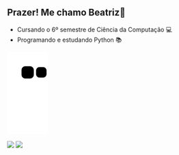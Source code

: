 ## Prazer! Me chamo Beatriz👋
- Cursando o 6º semestre de Ciência da Computação 💻
- Programando e estudando Python 📚

 ![Snake animation](https://github.com/rafaballerini/rafaballerini/blob/output/github-contribution-grid-snake.svg)

<div>    
    <a href="https://www.linkedin.com/in/beatriz-marques-a439a71b1/" target="_blank"><img src="https://img.shields.io/badge/-LinkedIn-%230077B5?style=for-the-badge&logo=linkedin&logoColor=white" target="_blank"></a>
    <a href="https://www.instagram.com/be.rmarques/" target="_blank"><img src="https://img.shields.io/badge/-Instagram-%23E4405F?style=for-the-badge&logo=instagram&logoColor=white" target="_blank"></a>
</div>
